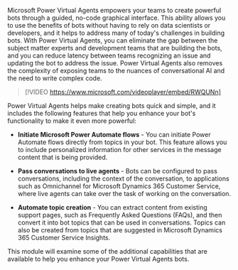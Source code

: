 Microsoft Power Virtual Agents empowers your teams to create powerful bots through a guided, no-code graphical interface. This ability allows you to use the benefits of bots without having to rely on data scientists or developers, and it helps to address many of today's challenges in building bots. With Power Virtual Agents, you can eliminate the gap between the subject matter experts and development teams that are building the bots, and you can reduce latency between teams recognizing an issue and updating the bot to address the issue. Power Virtual Agents also removes the complexity of exposing teams to the nuances of conversational AI and the need to write complex code.

> [!VIDEO https://www.microsoft.com/videoplayer/embed/RWQUNn]

Power Virtual Agents helps make creating bots quick and simple, and it includes the following features that help you enhance your bot's functionality to make it even more powerful:

- **Initiate Microsoft Power Automate flows** - You can initiate Power Automate flows directly from topics in your bot. This feature allows you to include personalized information for other services in the message content that is being provided.

- **Pass conversations to live agents** - Bots can be configured to pass conversations, including the context of the conversation, to applications such as Omnichannel for Microsoft Dynamics 365 Customer Service, where live agents can take over the task of working on the conversation.

- **Automate topic creation** - You can extract content from existing support pages, such as Frequently Asked Questions (FAQs), and then convert it into bot topics that can be used in conversations. Topics can also be created from topics that are suggested in Microsoft Dynamics 365 Customer Service Insights.

This module will examine some of the additional capabilities that are available to help you enhance your Power Virtual Agents bots.

